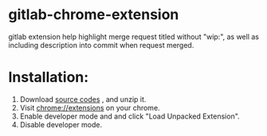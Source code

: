 # gitlab-chrome-extension
gitlab extension help highlight merge request titled without "wip:", as well as including description into commit when request merged.

# Installation:
1. Download [source codes](https://github.com/kuangchanglang/gitlab-chrome-extension/archive/master.zip) , and unzip it.
2. Visit [chrome://extensions](chrome://extensions) on your chrome.
3. Enable developer mode and and click "Load Unpacked Extension".
4. Disable developer mode.
